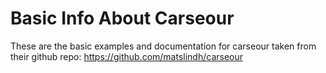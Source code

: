 # Basic Info About Carseour 
These are the basic examples and documentation for carseour taken from their github repo: https://github.com/matslindh/carseour
